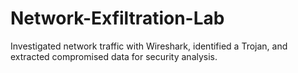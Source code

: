 # Network-Exfiltration-Lab
Investigated network traffic with Wireshark, identified a Trojan, and extracted compromised data for security analysis.
